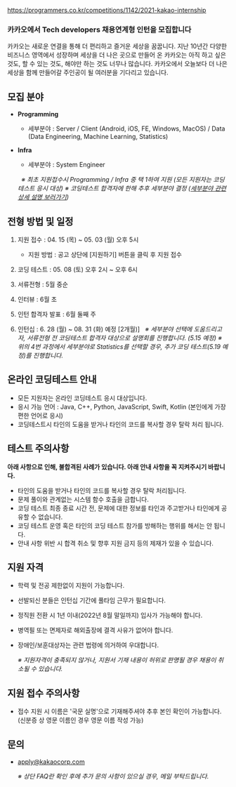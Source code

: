 https://programmers.co.kr/competitions/1142/2021-kakao-internship

### 카카오에서 Tech developers 채용연계형 인턴을 모집합니다

카카오는 새로운 연결을 통해 더 편리하고 즐거운 세상을 꿈꿉니다. 지난 10년간 다양한 비즈니스 영역에서 성장하며 세상을 더 나은 곳으로 만들어 온 카카오는 아직 하고 싶은 것도, 할 수 있는 것도, 해야만 하는 것도 너무나 많습니다. 카카오에서 오늘보다 더 나은 세상을 함께 만들어갈 주인공이 될 여러분을 기다리고 있습니다.

모집 분야
-----

*   **Programming**

    *   세부분야 : Server / Client (Android, iOS, FE, Windows, MacOS) / Data (Data Engineering, Machine Learning, Statistics)
*   **Infra**

    *   세부분야 : System Engineer

     
    _※ 최초 지원접수시 Programming / Infra 중 택 1하여 지원 (모든 지원자는 코딩테스트 응시 대상)_
    _※ 코딩테스트 합격자에 한해 추후 세부분야 결정 ([세부분야 관련 상세 설명 보러가기](https://careers.kakao.com/jobs/P-11980))_


전형 방법 및 일정
----------

1.  지원 접수 : 04. 15 (목) ~ 05. 03 (월) 오후 5시

    *   지원 방법 : 공고 상단에 \[지원하기\] 버튼을 클릭 후 지원 접수
2.  코딩 테스트 : 05. 08 (토) 오후 2시 ~ 오후 6시

3.  서류전형 : 5월 중순

4.  인터뷰 : 6월 초

5.  인턴 합격자 발표 : 6월 둘째 주

6.  인턴십 : 6. 28 (월) ~ 08. 31 (화) 예정 \[2개월)\]
     
    _※ 세부분야 선택에 도움드리고자, 서류전형 전 코딩테스트 합격자 대상으로 설명회를 진행합니다. (5.15 예정)_
    _※ 위의 4번 과정에서 세부분야로 Statistics를 선택할 경우, 추가 코딩 테스트(5.19 예정)를 진행합니다._


온라인 코딩테스트 안내
------------

*   모든 지원자는 온라인 코딩테스트 응시 대상입니다.
*   응시 가능 언어 : Java, C++, Python, JavaScript, Swift, Kotlin (본인에게 가장 편한 언어로 응시)
*   코딩테스트시 타인의 도움을 받거나 타인의 코드를 복사할 경우 탈락 처리 됩니다.

테스트 주의사항
--------

**아래 사항으로 인해, 불합격된 사례가 있습니다. 아래 안내 사항을 꼭 지켜주시기 바랍니다.**

*   타인의 도움을 받거나 타인의 코드를 복사할 경우 탈락 처리됩니다.
*   문제 풀이와 관계없는 시스템 함수 호출을 금합니다.
*   코딩 테스트 최종 종료 시간 전, 문제에 대한 정보를 타인과 주고받거나 타인에게 공유할 수 없습니다.
*   코딩 테스트 운영 혹은 타인의 코딩 테스트 참가를 방해하는 행위를 해서는 안 됩니다.
*   안내 사항 위반 시 합격 취소 및 향후 지원 금지 등의 제재가 있을 수 있습니다.

지원 자격
-----

*   학력 및 전공 제한없이 지원이 가능합니다.
*   선발되신 분들은 인턴십 기간에 풀타임 근무가 필요합니다.
*   정직원 전환 시 1년 이내(2022년 8월 말일까지) 입사가 가능해야 합니다.
*   병역필 또는 면제자로 해외출장에 결격 사유가 없어야 합니다.
*   장애인/보훈대상자는 관련 법령에 의거하여 우대합니다.

    _※ 지원자격이 충족되지 않거나, 지원서 기재 내용이 허위로 판명될 경우 채용이 취소될 수 있습니다._


지원 접수 주의사항
----------

*   접수 지원 시 이름은 '국문 실명'으로 기재해주셔야 추후 본인 확인이 가능합니다. (신분증 상 영문 이름인 경우 영문 이름 작성 가능)

문의
--

*   [apply@kakaocorp.com](mailto:apply@kakaocorp.com)

    _※ 상단 FAQ란 확인 후에 추가 문의 사항이 있으실 경우, 메일 부탁드립니다._